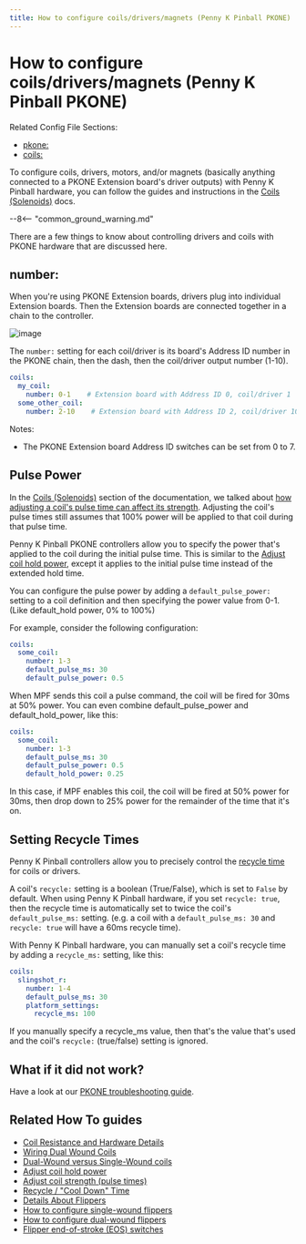 ```yaml
---
title: How to configure coils/drivers/magnets (Penny K Pinball PKONE)
---
```


# How to configure coils/drivers/magnets (Penny K Pinball PKONE)


Related Config File Sections:

* [pkone:](../../config/pkone.md)
* [coils:](../../config/coils.md)

To configure coils, drivers, motors, and/or magnets (basically anything
connected to a PKONE Extension board's driver outputs) with Penny K
Pinball hardware, you can follow the guides and instructions in the
[Coils (Solenoids)](../../mechs/coils/index.md) docs.

--8<-- "common_ground_warning.md"

There are a few things to know about controlling drivers and coils with
PKONE hardware that are discussed here.

## number:

When you're using PKONE Extension boards, drivers plug into individual
Extension boards. Then the Extension boards are connected together in a
chain to the controller.

![image](../images/pkone-extension.png)

The `number:` setting for each coil/driver is its board's Address ID
number in the PKONE chain, then the dash, then the coil/driver output
number (1-10).

``` yaml
coils:
  my_coil:
    number: 0-1    # Extension board with Address ID 0, coil/driver 1
  some_other_coil:
    number: 2-10    # Extension board with Address ID 2, coil/driver 10
```

Notes:

* The PKONE Extension board Address ID switches can be set from 0 to
    7.

## Pulse Power

In the [Coils (Solenoids)](../../mechs/coils/index.md) section of the
documentation, we talked about
[how adjusting a coil's pulse time can affect its strength](../../mechs/coils/pulse_power.md). Adjusting the coil's pulse times still assumes that 100%
power will be applied to that coil during that pulse time.

Penny K Pinball PKONE controllers allow you to specify the power that's
applied to the coil during the initial pulse time. This is similar to
the [Adjust coil hold power](../../mechs/coils/hold_power.md), except it
applies to the initial pulse time instead of the extended hold time.

You can configure the pulse power by adding a `default_pulse_power:`
setting to a coil definition and then specifying the power value from
0-1. (Like default_hold power, 0% to 100%)

For example, consider the following configuration:

``` yaml
coils:
  some_coil:
    number: 1-3
    default_pulse_ms: 30
    default_pulse_power: 0.5
```

When MPF sends this coil a pulse command, the coil will be fired for
30ms at 50% power. You can even combine default_pulse_power and
default_hold_power, like this:

``` yaml
coils:
  some_coil:
    number: 1-3
    default_pulse_ms: 30
    default_pulse_power: 0.5
    default_hold_power: 0.25
```

In this case, if MPF enables this coil, the coil will be fired at 50%
power for 30ms, then drop down to 25% power for the remainder of the
time that it's on.

## Setting Recycle Times

Penny K Pinball controllers allow you to precisely control the
[recycle time](../../mechs/coils/recycle.md) for
coils or drivers.

A coil's `recycle:` setting is a boolean (True/False), which is set to
`False` by default. When using Penny K Pinball hardware, if you set
`recycle: true`, then the recycle time is automatically set to twice the
coil's `default_pulse_ms:` setting. (e.g. a coil with a
`default_pulse_ms: 30` and `recycle: true` will have a 60ms recycle
time).

With Penny K Pinball hardware, you can manually set a coil's recycle
time by adding a `recycle_ms:` setting, like this:

``` yaml
coils:
  slingshot_r:
    number: 1-4
    default_pulse_ms: 30
    platform_settings:
      recycle_ms: 100
```

If you manually specify a recycle_ms value, then that's the value
that's used and the coil's `recycle:` (true/false) setting is ignored.

## What if it did not work?

Have a look at our
[PKONE troubleshooting guide](../../troubleshooting/index.md).

## Related How To guides

* [Coil Resistance and Hardware Details](../../mechs/coils/index.md)
* [Wiring Dual Wound Coils](../../mechs/coils/dual_wound_coils.md)
* [Dual-Wound versus Single-Wound coils](../../mechs/coils/dual_vs_single_wound.md)
* [Adjust coil hold power](../../mechs/coils/hold_power.md)
* [Adjust coil strength (pulse times)](../../mechs/coils/pulse_power.md)
* [Recycle / "Cool Down" Time](../../mechs/coils/recycle.md)
* [Details About Flippers](../../mechs/flippers/index.md)
* [How to configure single-wound flippers](../../mechs/flippers/single_wound.md)
* [How to configure dual-wound flippers](../../mechs/flippers/dual_wound.md)
* [Flipper end-of-stroke (EOS) switches](../../mechs/flippers/eos_switches.md)
